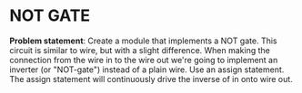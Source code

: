 # NOT GATE
**Problem statement**: Create a module that implements a NOT gate.
This circuit is similar to wire, but with a slight difference. When making the connection from the wire in to the wire out we're going to implement an inverter (or "NOT-gate") instead of a plain wire.
Use an assign statement. The assign statement will continuously drive the inverse of in onto wire out.

